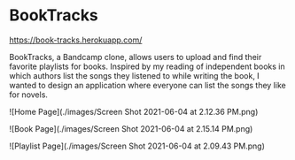 # BookTracks

https://book-tracks.herokuapp.com/

BookTracks, a Bandcamp clone, allows users to upload and find their favorite playlists for books. Inspired by my reading of independent books in which authors list the songs they listened to while writing the book, I wanted to design an application where everyone can list the songs they like for novels.


![Home Page](./images/Screen Shot 2021-06-04 at 2.12.36 PM.png)

![Book Page](./images/Screen Shot 2021-06-04 at 2.15.14 PM.png)

![Playlist Page](./images/Screen Shot 2021-06-04 at 2.09.43 PM.png)
